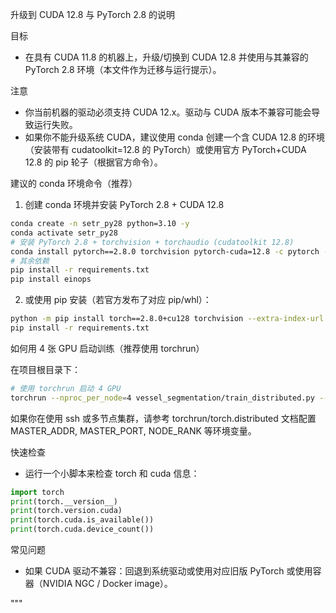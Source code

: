 升级到 CUDA 12.8 与 PyTorch 2.8 的说明

目标
- 在具有 CUDA 11.8 的机器上，升级/切换到 CUDA 12.8 并使用与其兼容的 PyTorch 2.8 环境（本文件作为迁移与运行提示）。

注意
- 你当前机器的驱动必须支持 CUDA 12.x。驱动与 CUDA 版本不兼容可能会导致运行失败。
- 如果你不能升级系统 CUDA，建议使用 conda 创建一个含 CUDA 12.8 的环境（安装带有 cudatoolkit=12.8 的 PyTorch）或使用官方 PyTorch+CUDA 12.8 的 pip 轮子（根据官方命令）。

建议的 conda 环境命令（推荐）

1) 创建 conda 环境并安装 PyTorch 2.8 + CUDA 12.8

```bash
conda create -n setr_py28 python=3.10 -y
conda activate setr_py28
# 安装 PyTorch 2.8 + torchvision + torchaudio (cudatoolkit 12.8)
conda install pytorch==2.8.0 torchvision pytorch-cuda=12.8 -c pytorch -c nvidia -y
# 其余依赖
pip install -r requirements.txt
pip install einops
```

2) 或使用 pip 安装（若官方发布了对应 pip/whl）：

```bash
python -m pip install torch==2.8.0+cu128 torchvision --extra-index-url https://download.pytorch.org/whl/cu128
pip install -r requirements.txt
```

如何用 4 张 GPU 启动训练（推荐使用 torchrun）

在项目根目录下：

```bash
# 使用 torchrun 启动 4 GPU
torchrun --nproc_per_node=4 vessel_segmentation/train_distributed.py --gpus 4 --cfg vitb16_frozen --flag vitb16_cuda12_py28
```

如果你在使用 ssh 或多节点集群，请参考 torchrun/torch.distributed 文档配置 MASTER_ADDR, MASTER_PORT, NODE_RANK 等环境变量。

快速检查
- 运行一个小脚本来检查 torch 和 cuda 信息：

```python
import torch
print(torch.__version__)
print(torch.version.cuda)
print(torch.cuda.is_available())
print(torch.cuda.device_count())
```

常见问题
- 如果 CUDA 驱动不兼容：回退到系统驱动或使用对应旧版 PyTorch 或使用容器（NVIDIA NGC / Docker image）。

"""
